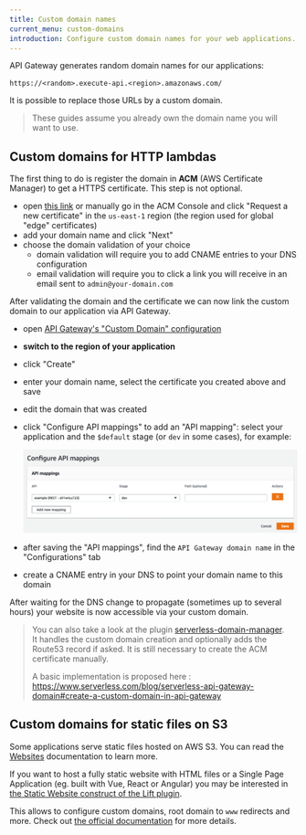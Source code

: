 ```yaml
---
title: Custom domain names
current_menu: custom-domains
introduction: Configure custom domain names for your web applications.
---
```


API Gateway generates random domain names for our applications:

```
https://<random>.execute-api.<region>.amazonaws.com/
```

It is possible to replace those URLs by a custom domain.

> These guides assume you already own the domain name you will want to use.

## Custom domains for HTTP lambdas

The first thing to do is register the domain in **ACM** (AWS Certificate Manager) to get a HTTPS certificate. This step is not optional.

- open [this link](https://console.aws.amazon.com/acm/home?region=us-east-1#/wizard/) or manually go in the ACM Console and click "Request a new certificate" in the `us-east-1` region (the region used for global "edge" certificates)
- add your domain name and click "Next"
- choose the domain validation of your choice
    - domain validation will require you to add CNAME entries to your DNS configuration
    - email validation will require you to click a link you will receive in an email sent to `admin@your-domain.com`

After validating the domain and the certificate we can now link the custom domain to our application via API Gateway.

- open [API Gateway's "Custom Domain" configuration](https://console.aws.amazon.com/apigateway/main/publish/domain-names)
- **switch to the region of your application**
- click "Create"
- enter your domain name, select the certificate you created above and save
- edit the domain that was created
- click "Configure API mappings" to add an "API mapping": select your application and the `$default` stage (or `dev` in some cases), for example:

  ![](custom-domains-path-mapping.png)
- after saving the "API mappings", find the `API Gateway domain name` in the "Configurations" tab
- create a CNAME entry in your DNS to point your domain name to this domain

After waiting for the DNS change to propagate (sometimes up to several hours) your website is now accessible via your custom domain.

> You can also take a look at the plugin [serverless-domain-manager](https://www.serverless.com/plugins/serverless-domain-manager).  
> It handles the custom domain creation and optionally adds the Route53 record if asked. It is still necessary to create the ACM certificate manually.
> 
> A basic implementation is proposed here : https://www.serverless.com/blog/serverless-api-gateway-domain#create-a-custom-domain-in-api-gateway  


## Custom domains for static files on S3

Some applications serve static files hosted on AWS S3. You can read the [Websites](/docs/web-apps/website-assets.md) documentation to learn more.

If you want to host a fully static website with HTML files or a Single Page Application (eg. built with Vue, React or Angular)
you may be interested in <a href="https://github.com/getlift/lift/blob/master/docs/static-website.md">the Static Website construct of the Lift plugin</a>.

This allows to configure custom domains, root domain to `www` redirects and more. Check out <a href="https://github.com/getlift/lift/blob/master/docs/static-website.md">the official documentation</a> for more details.

